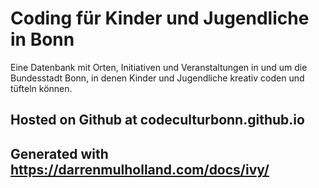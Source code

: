 # Coding für Kinder und Jugendliche in Bonn

Eine Datenbank mit Orten,  Initiativen und Veranstaltungen in und um die Bundesstadt Bonn, in denen Kinder und Jugendliche kreativ coden und tüfteln können.

## Hosted on Github at codeculturbonn.github.io

## Generated with https://darrenmulholland.com/docs/ivy/

